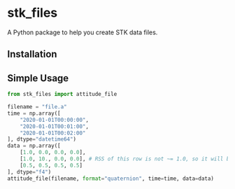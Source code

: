 # stk_files

A Python package to help you create STK data files.

## Installation



## Simple Usage

```python
from stk_files import attitude_file

filename = "file.a"
time = np.array([
    "2020-01-01T00:00:00",
    "2020-01-01T00:01:00",
    "2020-01-01T00:02:00"
], dtype="datetime64")
data = np.array([
    [1.0, 0.0, 0.0, 0.0],
    [1.0, 10., 0.0, 0.0], # RSS of this row is not ~= 1.0, so it will be thrown away 
    [0.5, 0.5, 0.5, 0.5]
], dtype="f4")
attitude_file(filename, format="quaternion", time=time, data=data)
```

